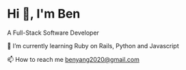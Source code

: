 # Hi 👋, I'm Ben
A Full-Stack Software Developer
</br>

🌱 I’m currently learning Ruby on Rails, Python and Javascript

📫 How to reach me benyang2020@gmail.com

